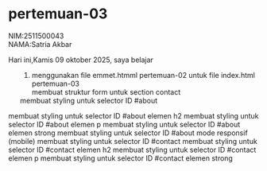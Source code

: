﻿# pertemuan-03

NIM:2511500043<br>
NAMA:Satria Akbar<br>

Hari ini,Kamis 09 oktober 2025, saya belajar<ol>

<ol>
<li>menggunakan file emmet.htmml pertemuan-02 untuk file index.html pertemuan-03</li>
</li>membuat struktur form untuk section contact</li>
</ol>membuat styling untuk selector ID #about</li>
</ol>membuat styling untuk selector ID #about elemen h2</li>
</ol>membuat styling untuk selector ID #about elemen p</li>
</ol>membuat styling untuk selector ID #about elemen strong</li>
</ol>membuat styling untuk selector ID #about mode responsif (mobile)</li>
</ol>membuat styling untuk selector ID #contact</li>
</ol>membuat styling untuk selector ID #contact elemen h2</li>
</ol>membuat styling untuk selector ID #contact elemen p</li>
</ol>membuat styling untuk selector ID #contact elemen strong</li>
